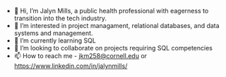 - 👋 Hi, I’m Jalyn Mills, a public health professional with eagerness to transition into the tech industry.
- 👀 I’m interested in project managament, relational databases, and data systems and management.
- 🌱 I’m currently learning SQL
- 💞️ I’m looking to collaborate on projects requiring SQL competencies 
- 📫 How to reach me - jkm258@cornell.edu or https://www.linkedin.com/in/jalynmills/

<!---
millsjalyn/millsjalyn is a ✨ special ✨ repository because its `README.md` (this file) appears on your GitHub profile.
You can click the Preview link to take a look at your changes.
--->
